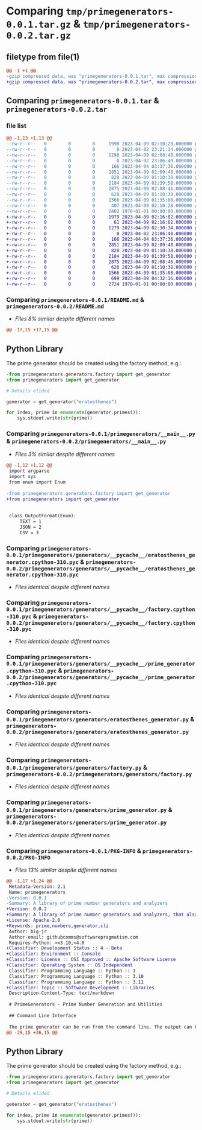 # Comparing `tmp/primegenerators-0.0.1.tar.gz` & `tmp/primegenerators-0.0.2.tar.gz`

## filetype from file(1)

```diff
@@ -1 +1 @@
-gzip compressed data, was "primegenerators-0.0.1.tar", max compression
+gzip compressed data, was "primegenerators-0.0.2.tar", max compression
```

## Comparing `primegenerators-0.0.1.tar` & `primegenerators-0.0.2.tar`

### file list

```diff
@@ -1,13 +1,13 @@
--rw-r--r--   0        0        0     1998 2023-04-09 02:10:28.000000 primegenerators-0.0.1/README.md
--rw-r--r--   0        0        0        0 2023-04-02 23:21:14.000000 primegenerators-0.0.1/primegenerators/__init__.py
--rw-r--r--   0        0        0     1298 2023-04-09 02:08:48.000000 primegenerators-0.0.1/primegenerators/__main__.py
--rw-r--r--   0        0        0        0 2023-04-02 23:06:40.000000 primegenerators-0.0.1/primegenerators/generators/__init__.py
--rw-r--r--   0        0        0      166 2023-04-04 03:37:36.000000 primegenerators-0.0.1/primegenerators/generators/__pycache__/__init__.cpython-310.pyc
--rw-r--r--   0        0        0     2851 2023-04-09 02:09:48.000000 primegenerators-0.0.1/primegenerators/generators/__pycache__/eratosthenes_generator.cpython-310.pyc
--rw-r--r--   0        0        0      828 2023-04-09 01:10:38.000000 primegenerators-0.0.1/primegenerators/generators/__pycache__/factory.cpython-310.pyc
--rw-r--r--   0        0        0     2184 2023-04-09 01:39:58.000000 primegenerators-0.0.1/primegenerators/generators/__pycache__/prime_generator.cpython-310.pyc
--rw-r--r--   0        0        0     2875 2023-04-09 02:08:46.000000 primegenerators-0.0.1/primegenerators/generators/eratosthenes_generator.py
--rw-r--r--   0        0        0      628 2023-04-09 01:10:38.000000 primegenerators-0.0.1/primegenerators/generators/factory.py
--rw-r--r--   0        0        0     1566 2023-04-09 01:35:08.000000 primegenerators-0.0.1/primegenerators/generators/prime_generator.py
--rw-r--r--   0        0        0      407 2023-04-09 02:10:28.000000 primegenerators-0.0.1/pyproject.toml
--rw-r--r--   0        0        0     2402 1970-01-01 00:00:00.000000 primegenerators-0.0.1/PKG-INFO
+-rw-r--r--   0        0        0     1979 2023-04-09 02:16:02.000000 primegenerators-0.0.2/README.md
+-rw-r--r--   0        0        0       61 2023-04-09 02:16:02.000000 primegenerators-0.0.2/primegenerators/__init__.py
+-rw-r--r--   0        0        0     1279 2023-04-09 02:30:34.000000 primegenerators-0.0.2/primegenerators/__main__.py
+-rw-r--r--   0        0        0        0 2023-04-02 23:06:40.000000 primegenerators-0.0.2/primegenerators/generators/__init__.py
+-rw-r--r--   0        0        0      166 2023-04-04 03:37:36.000000 primegenerators-0.0.2/primegenerators/generators/__pycache__/__init__.cpython-310.pyc
+-rw-r--r--   0        0        0     2851 2023-04-09 02:09:48.000000 primegenerators-0.0.2/primegenerators/generators/__pycache__/eratosthenes_generator.cpython-310.pyc
+-rw-r--r--   0        0        0      828 2023-04-09 01:10:38.000000 primegenerators-0.0.2/primegenerators/generators/__pycache__/factory.cpython-310.pyc
+-rw-r--r--   0        0        0     2184 2023-04-09 01:39:58.000000 primegenerators-0.0.2/primegenerators/generators/__pycache__/prime_generator.cpython-310.pyc
+-rw-r--r--   0        0        0     2875 2023-04-09 02:08:46.000000 primegenerators-0.0.2/primegenerators/generators/eratosthenes_generator.py
+-rw-r--r--   0        0        0      628 2023-04-09 01:10:38.000000 primegenerators-0.0.2/primegenerators/generators/factory.py
+-rw-r--r--   0        0        0     1566 2023-04-09 01:35:08.000000 primegenerators-0.0.2/primegenerators/generators/prime_generator.py
+-rw-r--r--   0        0        0      699 2023-04-09 04:32:16.000000 primegenerators-0.0.2/pyproject.toml
+-rw-r--r--   0        0        0     2724 1970-01-01 00:00:00.000000 primegenerators-0.0.2/PKG-INFO
```

### Comparing `primegenerators-0.0.1/README.md` & `primegenerators-0.0.2/README.md`

 * *Files 8% similar despite different names*

```diff
@@ -17,15 +17,15 @@
 ```
 
 ## Python Library
 
 The prime generator should be created using the factory method, e.g.:
 
 ```python
-from primegenerators.generators.factory import get_generator
+from primegenerators import get_generator
 
 # Details elided
 
 generator = get_generator("eratosthenes")
 
 for index, prime in enumerate(generator.primes()):
     sys.stdout.write(str(prime))
```

### Comparing `primegenerators-0.0.1/primegenerators/__main__.py` & `primegenerators-0.0.2/primegenerators/__main__.py`

 * *Files 3% similar despite different names*

```diff
@@ -1,12 +1,12 @@
 import argparse
 import sys
 from enum import Enum
 
-from primegenerators.generators.factory import get_generator
+from primegenerators import get_generator
 
 
 class OutputFormat(Enum):
     TEXT = 1
     JSON = 2
     CSV = 3
```

### Comparing `primegenerators-0.0.1/primegenerators/generators/__pycache__/eratosthenes_generator.cpython-310.pyc` & `primegenerators-0.0.2/primegenerators/generators/__pycache__/eratosthenes_generator.cpython-310.pyc`

 * *Files identical despite different names*

### Comparing `primegenerators-0.0.1/primegenerators/generators/__pycache__/factory.cpython-310.pyc` & `primegenerators-0.0.2/primegenerators/generators/__pycache__/factory.cpython-310.pyc`

 * *Files identical despite different names*

### Comparing `primegenerators-0.0.1/primegenerators/generators/__pycache__/prime_generator.cpython-310.pyc` & `primegenerators-0.0.2/primegenerators/generators/__pycache__/prime_generator.cpython-310.pyc`

 * *Files identical despite different names*

### Comparing `primegenerators-0.0.1/primegenerators/generators/eratosthenes_generator.py` & `primegenerators-0.0.2/primegenerators/generators/eratosthenes_generator.py`

 * *Files identical despite different names*

### Comparing `primegenerators-0.0.1/primegenerators/generators/factory.py` & `primegenerators-0.0.2/primegenerators/generators/factory.py`

 * *Files identical despite different names*

### Comparing `primegenerators-0.0.1/primegenerators/generators/prime_generator.py` & `primegenerators-0.0.2/primegenerators/generators/prime_generator.py`

 * *Files identical despite different names*

### Comparing `primegenerators-0.0.1/PKG-INFO` & `primegenerators-0.0.2/PKG-INFO`

 * *Files 13% similar despite different names*

```diff
@@ -1,17 +1,24 @@
 Metadata-Version: 2.1
 Name: primegenerators
-Version: 0.0.1
-Summary: A library of prime number generators and analyzers
+Version: 0.0.2
+Summary: A library of prime number generators and analyzers, that also has a command-line interface
+License: Apache-2.0
+Keywords: prime,numbers,generator,cli
 Author: big-jr
 Author-email: githubcomms@softwarepragmatism.com
 Requires-Python: >=3.10,<4.0
+Classifier: Development Status :: 4 - Beta
+Classifier: Environment :: Console
+Classifier: License :: OSI Approved :: Apache Software License
+Classifier: Operating System :: OS Independent
 Classifier: Programming Language :: Python :: 3
 Classifier: Programming Language :: Python :: 3.10
 Classifier: Programming Language :: Python :: 3.11
+Classifier: Topic :: Software Development :: Libraries
 Description-Content-Type: text/markdown
 
 # PrimeGenerators - Prime Number Generation and Utilities
 
 ## Command Line Interface
 
 The prime generator can be run from the command line. The output can be piped or redirected to a separate file or process.
@@ -29,15 +36,15 @@
 ```
 
 ## Python Library
 
 The prime generator should be created using the factory method, e.g.:
 
 ```python
-from primegenerators.generators.factory import get_generator
+from primegenerators import get_generator
 
 # Details elided
 
 generator = get_generator("eratosthenes")
 
 for index, prime in enumerate(generator.primes()):
     sys.stdout.write(str(prime))
```

